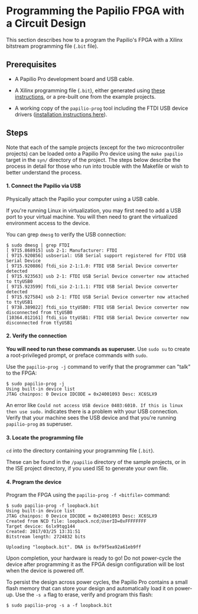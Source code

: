 # Programming the Papilio FPGA with a Circuit Design

This section describes how to a program the Papilio's FPGA with a Xilinx bitstream programming file (`.bit` file).

## Prerequisites

* A Papilio Pro development board and USB cable.

* A Xilinx programming file (`.bit`), either generated using [these instructions](synthesis-instructions.md), or a pre-built one from the example projects.

* A working copy of the `papilio-prog` tool including the FTDI USB device drivers ([installation instructions here](install-instructions.md)).

## Steps

Note that each of the sample projects (except for the two microcontroller projects) can be loaded onto a Papilio Pro device using the `make papilio` target in the `syn/` directory of the project. The steps below describe the process in detail for those who run into trouble with the Makefile or wish to better understand the process.

#### 1. Connect the Papilio via USB

Physically attach the Papilio your computer using a USB cable.

If you're running Linux in virtualization, you may first need to add a USB port to your virtual machine. You will then need to grant the virtualized environment access to the device.

You can grep `dmesg` to verify the USB connection:

```
$ sudo dmesg | grep FTDI
[ 9715.868915] usb 2-1: Manufacturer: FTDI
[ 9715.920856] usbserial: USB Serial support registered for FTDI USB Serial Device
[ 9715.920886] ftdi_sio 2-1:1.0: FTDI USB Serial Device converter detected
[ 9715.923563] usb 2-1: FTDI USB Serial Device converter now attached to ttyUSB0
[ 9715.923599] ftdi_sio 2-1:1.1: FTDI USB Serial Device converter detected
[ 9715.927584] usb 2-1: FTDI USB Serial Device converter now attached to ttyUSB1
[ 9738.389022] ftdi_sio ttyUSB0: FTDI USB Serial Device converter now disconnected from ttyUSB0
[10364.012161] ftdi_sio ttyUSB1: FTDI USB Serial Device converter now disconnected from ttyUSB1
```

#### 2. Verify the connection

**You will need to run these commands as superuser.** Use `sudo su` to create a root-privileged prompt, or preface commands with `sudo`.

Use the `papilio-prog -j` command to verify that the programmer can "talk" to the FPGA:

```
$ sudo papilio-prog -j
Using built-in device list
JTAG chainpos: 0 Device IDCODE = 0x24001093	Desc: XC6SLX9
```

An error like `Could not access USB device 0403:6010. If this is linux then use sudo.` indicates there is a problem with your USB connection. Verify that your machine sees the USB device and that you're running `papilio-prog` as superuser.

#### 3. Locate the programming file

`cd` into the directory containing your programming file (`.bit`).

These can be found in the `/papilio` directory of the sample projects, or in the ISE project directory, if you used ISE to generate your own file.

#### 4. Program the device

Program the FPGA using the `papilio-prog -f <bitfile>` command:

```
$ sudo papilio-prog -f loopback.bit
Using built-in device list
JTAG chainpos: 0 Device IDCODE = 0x24001093	Desc: XC6SLX9
Created from NCD file: loopback.ncd;UserID=0xFFFFFFFF
Target device: 6slx9tqg144
Created: 2017/03/25 13:31:51
Bitstream length: 2724832 bits

Uploading "loopback.bit". DNA is 0xf9f5ea92a61eb9ff
```

Upon completion, your hardware is ready to go! Do not power-cycle the device after programming it as the FPGA design configuration will be lost when the device is powered off.

To persist the design across power cycles, the Papilio Pro contains a small flash memory that can store your design and automatically load it on power-up. Use the `-s a` flag to erase, verify and program this flash:

```
$ sudo papilio-prog -s a -f loopback.bit
```
